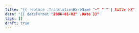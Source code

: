 ```yaml
---
title: "{{ replace .TranslationBaseName "-" " " | title }}"
date: "{{ dateFormat "2006-01-02" .Date }}"
tags: []
draft: true
---
```

